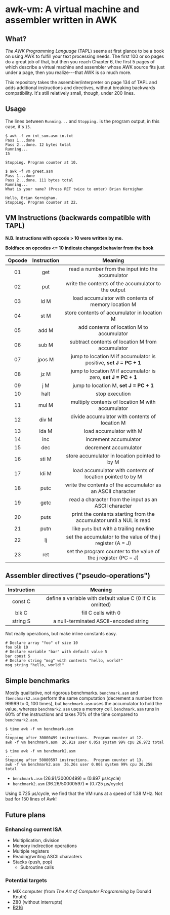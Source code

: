 # awk-vm: A virtual machine and assembler written in AWK

## What?
_The AWK Programming Language_ (TAPL) seems at first glance to be a
book on using AWK to fulfill your text processing needs.  The first
100 or so pages do a great job of that, but then you reach Chapter 6,
the first 5 pages of which describe a virtual machine and assembler
whose AWK source fits just under a page, then you realize---that AWK
is so much more.

This repository takes the assembler/interpreter on page 134 of TAPL
and adds additional instructions and directives, without breaking
backwards compatibility.  It's still relatively small, though, under
200 lines.

## Usage
The lines between `Running...` and `Stopping.` is the program output,
in this case, it's `15`.
```text
$ awk -f vm int_sum.asm in.txt
Pass 1...done
Pass 2...done. 12 bytes total
Running...
15

Stopping. Program counter at 10.

$ awk -f vm greet.asm
Pass 1...done
Pass 2...done. 111 bytes total
Running...
What is your name? (Press RET twice to enter) Brian Kernighan

Hello, Brian Kernighan.
Stopping. Program counter at 22.
```

## VM Instructions (backwards compatible with TAPL)
**N.B. Instructions with opcode > 10 were written by me.**

**Boldface on opcodes <= 10 indicate changed behavior from the book**

| Opcode | Instruction | Meaning                                                              |
| :-:    | :-:         | :-:                                                                  |
| 01     | get         | read a number from the input into the accumulator                    |
| 02     | put         | write the contents of the accumulator to the output                  |
| 03     | ld M        | load accumulator with contents of memory location M                  |
| 04     | st M        | store contents of accumulator in location M                          |
| 05     | add M       | add contents of location M to accumulator                            |
| 06     | sub M       | subtract contents of location M from accumulator                     |
| 07     | jpos M      | jump to location M if accumulator is positive, **set J = PC + 1**    |
| 08     | jz M        | jump to location M if accumulator is zero, **set J = PC + 1**        |
| 09     | j M         | jump to location M, **set J = PC + 1**                               |
| 10     | halt        | stop execution                                                       |
| 11     | mul M       | multiply contents of location M with accumulator                     |
| 12     | div M       | divide accumulator with contents of location M                       |
| 13     | lda M       | load accumulator with M                                              |
| 14     | inc         | increment accumulator                                                |
| 15     | dec         | decrement accumulator                                                |
| 16     | sti M       | store accumulator in location pointed to by M                        |
| 17     | ldi M       | load accumulator with contents of location pointed to by M           |
| 18     | putc        | write the contents of the accumulator as an ASCII character          |
| 19     | getc        | read a character from the input as an ASCII character                |
| 20     | puts        | print the contents starting from the accumulator until a NUL is read |
| 21     | putn        | like `puts` but with a trailing newline                              |
| 22     | lj          | set the accumulator to the value of the j register (A = J)           |
| 23     | ret         | set the program counter to the value of the j register (PC = J)      |

## Assembler directives ("pseudo-operations")
| Instruction | Meaning                                                    |
| :-:         | :-:                                                        |
| const C     | define a variable with default value C (0 if C is omitted) |
| blk C       | fill C cells with 0                                        |
| string S    | a null-terminated ASCII-encoded string                     |

Not really operations, but make inline constants easy.
```text
# Declare array "foo" of size 10
foo blk 10
# Declare variable "bar" with default value 5
bar const 5
# Declare string "msg" with contents "hello, world!"
msg string "hello, world!"
```
## Simple benchmarks
Mostly qualitative, not rigorous benchmarks.  `benchmark.asm` and
`fbenchmark2.asm` perform the same computation (decrement a number
from 99999 to 0, 100 times), but `benchmark.asm` uses the accumulator
to hold the value, whereas `benchmark2.asm` uses a memory cell.
`benchmark.asm` runs in 60% of the instructions and takes 70% of the time
compared to `benchmark2.asm`.

```text
$ time awk -f vm benchmark.asm 
...
Stopping after 30000499 instructions.  Program counter at 12.
awk -f vm benchmark.asm  26.91s user 0.05s system 99% cpu 26.972 total

$ time awk -f vm benchmark2.asm
...
Stopping after 50000597 instructions.  Program counter at 13.
awk -f vm benchmark2.asm  36.26s user 0.00s system 99% cpu 36.258 total
```
- `benchmark.asm` (26.91/30000499) ≈ (0.897 µs/cycle)
- `benchmark2.asm` (36.26/50000597) ≈ (0.725 µs/cycle)

Using 0.725 µs/cycle, we find that the VM runs at a speed of 1.38
MHz.  Not bad for 150 lines of Awk!

## Future plans
### Enhancing current ISA
- Multiplication, division
- Memory indirection operations
- Multiple registers
- Reading/writing ASCII characters
- Stacks (push, pop)
  - Subroutine calls


### Potential targets
- MIX computer (from _The Art of Computer Programming_ by Donald Knuth)
- Z80 (without interrupts)
- [R216](https://lbphacker.pw/powdertoy/R216/manual.md)
